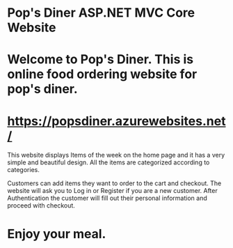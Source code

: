 # Pop's Diner ASP.NET MVC Core Website

# Welcome to Pop's Diner. This is online food ordering website for pop's diner.

# https://popsdiner.azurewebsites.net/

This website displays Items of the week on the home page and it has a very simple and beautiful design. All the items are categorized according to categories.

Customers can add items they want to order to the cart and checkout. The website will ask you to Log in or Register if you are a new customer. After Authentication the customer will fill out their personal information and proceed with checkout.

# Enjoy your meal.
